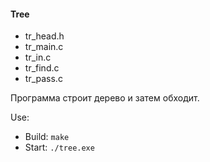 #### Tree

 + tr_head.h
 + tr_main.c
 + tr_in.c
 + tr_find.c
 + tr_pass.c
  
Программа строит дерево и затем обходит.  

Use:
 + Build: `make`  
 + Start: `./tree.exe`
 
 
